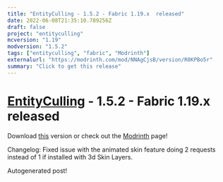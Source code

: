 ```yaml
---
title: "EntityCulling - 1.5.2 - Fabric 1.19.x  released"
date: 2022-06-08T21:35:10.789256Z
draft: false
project: "entityculling"
mcversion: "1.19"
modversion: "1.5.2"
tags: ["entityculling", "fabric", "Modrinth"]
externalurl: "https://modrinth.com/mod/NNAgCjsB/version/R0KPBo5r"
summary: "Click to get this release"
---
```

# [EntityCulling](/project/entityculling) - 1.5.2 - Fabric 1.19.x  released
Download [this](https://modrinth.com/mod/NNAgCjsB/version/R0KPBo5r) version or check out the [Modrinth](https://modrinth.com/mod/NNAgCjsB) page!

Changelog: Fixed issue with the animated skin feature doing 2 requests instead of 1 if installed with 3d Skin Layers.

Autogenerated post!
